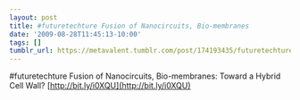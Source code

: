 ```yaml
---
layout: post
title: #futuretechture Fusion of Nanocircuits, Bio-membranes
date: '2009-08-28T11:45:13-10:00'
tags: []
tumblr_url: https://metavalent.tumblr.com/post/174193435/futuretechture-fusion-of-nanocircuits
---
```

#futuretechture Fusion of Nanocircuits, Bio-membranes: Toward a Hybrid Cell Wall? [http://bit.ly/i0XQU](http://bit.ly/i0XQU)


